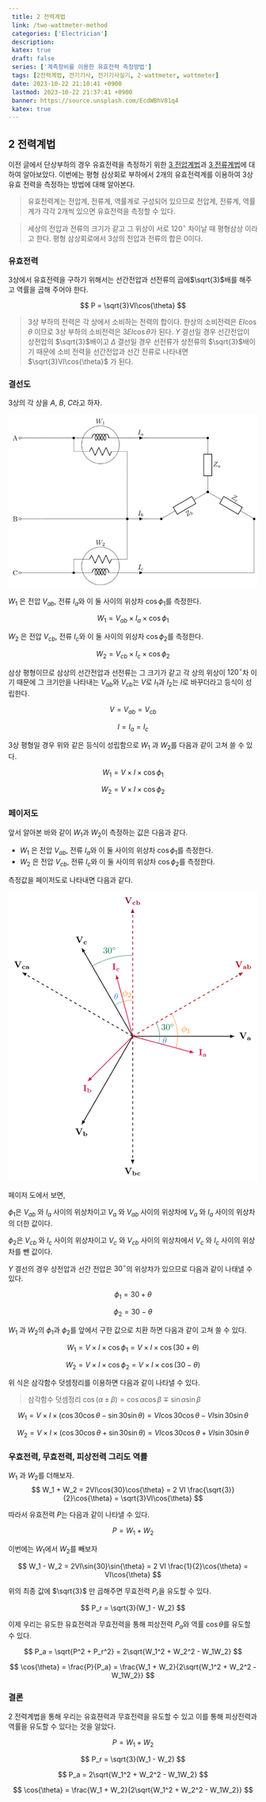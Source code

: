 ```yaml
--- 
 title: 2 전력계법
 link: /two-wattmeter-method 
 categories: ['Electrician'] 
 description:
 katex: true
 draft: false
 series: ['계측장비를 이용한 유효전력 측정방법']
 tags: [2전력계법, 전기기사, 전기기사실기, 2-wattmeter, wattmeter] 
 date: 2023-10-22 21:10:41 +0900 
 lastmod: 2023-10-22 21:37:41 +0900 
 banner: https://source.unsplash.com/EcdWBhV81q4 
 katex: true
--- 
```

  

## 2 전력계법

이전 글에서 단상부하의 경우 유효전력을 측정하기 위한 [3 전압계법](/posts/three-voltmeter-method)과 [3 전류계법](/posts/three-ammeter-method)에 대하여 알아보았다. 이번에는 평형 삼상회로  부하에서 2개의 유효전력계를 이용하여 3상 유효 전력을 측정하는 방법에 대해 알아본다.

> 유효전력계는 전압계, 전류계, 역률계로 구성되어 있으므로 전압계, 전류계, 역률계가 각각 2개씩 있으면 유효전력을 측정할 수 있다.

> 세상의 전압과 전류의 크기가 같고 그 위상이 서로 $120^\circ$ 차이날 때 평형삼상 이라고 한다. 평형 삼상회로에서 3상의 전압과 전류의 합은 $0$이다. 

### 유효전력
3상에서 유효전력을 구하기 위해서는 선간전압과 선전류의 곱에$\sqrt{3}$배를 해주고 역률을 곱해 주어야 한다.

$$
P = \sqrt{3}VI\cos{\theta}
$$ 

> 3상 부하의 전력은 각 상에서 소비하는 전력의 합이다. 한상의 소비전력은 $EI\cos{\theta}$ 이므로 3상 부하의 소비전력은 $3EI\cos{\theta}$가 된다.
> $Y$ 결선일 경우 선간전압이 상전압의 $\sqrt{3}$배이고 $\Delta$ 결선일 경우 선전류가 상전류의 $\sqrt{3}$배이기 때문에 소비 전력을 선간전압과 선간 전류로 나타내면 $\sqrt{3}VI\cos{\theta}$ 가 된다. 


### 결선도 
3상의 각 상을 $A$, $B$, $C$라고 하자. 

![Two Wattmeter Method Circuit Diagram](https://raw.githubusercontent.com/euikook/stock/main/two-wattmeter-method-circuit.svg "2 전력계법 결선도")

$W_1$ 은 전압 $V_{ab}$, 전류 $I_a$와 이 둘 사이의 위상차 $\cos{\phi_1}$를 측정한다.

$$
W_1= V_{ab} \times I_a \times \cos{\phi_1}
$$

$W_2$ 은 전압 $V_{cb}$, 전류 $I_c$와 이 둘 사이의 위상차 $\cos{\phi_2}$를 측정한다.

$$
W_2= V_{cb} \times I_c \times \cos{\phi_2}
$$

삼상 평형이므로 삼상의 선간전압과 선전류는 그 크기가 같고 각 상의 위상이 $120^\circ$차 이기 때문에 그 크기만을 나타내는 $V_{ab}$와 $V_{cb}$는 $V$로  $I_1$과 $I_2$는 $I$로 바꾸더라고 등식이 성립한다.

$$
V = V_{ab} = V_{cb}
$$

$$
I = I_a = I_c
$$

3상 평형일 경우 위와 같은 등식이 성립함으로 $W_1$ 과 $W_2$를 다음과 같이 고쳐 쓸 수 있다. 

$$
W_1= V \times I \times \cos{\phi_1}
$$

$$
W_2= V \times I \times \cos{\phi_2}
$$

### 페이저도

앞서 알아본 바와 같이 $W_1$과  $W_2$이 측정하는 값은 다음과 같다. 
* $W_1$ 은 전압 $V_{ab}$, 전류 $I_a$와 이 둘 사이의 위상차 $\cos{\phi_1}$를 측정한다.
* $W_2$ 은 전압 $V_{cb}$, 전류 $I_c$와 이 둘 사이의 위상차 $\cos{\phi_2}$를 측정한다.

측정값을 페이저도로 나타내면 다음과 같다. 

![Two Wattmeter Method Phase Diagram](https://raw.githubusercontent.com/euikook/stock/main/two-wattmeter-method-phase.svg "2 전력계법 페이저도")

페이저 도에서 보면,

$\phi_1$은 $V_{ab}$ 와 $I_a$ 사이의 위상차이고 $V_a$ 와 $V_{ab}$ 사이의 위상차에 $V_a$ 와 $I_a$ 사이의 위상차의 더한 값이다. 

$\phi_2$은 $V_{cb}$ 와 $I_c$ 사이의 위상차이고 $V_c$ 와 $V_{cb}$ 사이의 위상차에서 $V_c$ 와 $I_c$ 사이의 위상차를 뺀 값이다. 

$Y$ 결선의 경우 상전압과 선간 전압은 $30^\circ$의 위상차가 있으므로 다음과 같이 나태낼 수 있다. 

$$
\phi_1 = 30 + \theta 
$$


$$
\phi_2 = 30 - \theta 
$$


$W_1$ 과 $W_2$의  $\phi_1$과 $\phi_2$를 앞에서 구한 값으로 치환 하면 다음과 같이 고쳐 쓸 수 있다. 


$$
W_1= V \times I \times \cos{\phi_1} = V \times I \times \cos{(30 + \theta)}
$$

$$
W_2= V \times I \times \cos{\phi_2} = V \times I \times \cos{(30 - \theta)}
$$

위 식은 삼각함수 덧셈정리를 이용하면 다음과 같이 나타낼 수 있다. 

>삼각함수 덧셈정리 $\cos{(\alpha \pm \beta)} = \cos{\alpha} \cos{\beta} \mp \sin{\alpha} \sin{\beta}$


$$
W_1= V \times I \times (\cos{30}\cos{\theta} - \sin{30}\sin{\theta}) = VI\cos{30}\cos{\theta} - VI\sin{30}\sin{\theta}
$$

$$
W_2= V \times I \times (\cos{30}\cos{\theta} + \sin{30}\sin{\theta}) = VI\cos{30}\cos{\theta} + VI\sin{30}\sin{\theta}
$$


### 우효전력, 무효전력, 피상전력 그리도 역률
$W_1$ 과 $W_2$를 더해보자. 
$$
W_1 + W_2 = 2VI\cos{30}\cos{\theta} = 2 VI \frac{\sqrt{3}}{2}\cos{\theta} = \sqrt{3}VI\cos{\theta}
$$

따라서 유효전력 $P$는 다음과 같이 나타낼 수 있다. 

$$
P = W_1 + W_2
$$


이번에는 $W_1$에서 $W_2$를 빼보자 

$$
W_1 - W_2 = 2VI\sin{30}\sin{\theta} = 2 VI \frac{1}{2}\cos{\theta} = VI\cos{\theta}
$$

위의 최종 값에 $\sqrt{3}$ 만 곱해주면 무효전력 $P_r$을 유도할 수 있다. 

$$
P_r = \sqrt{3}(W_1 - W_2)
$$

이제 우리는 유도한 유효전력과 무효전력을 통해 피상전력 $P_a$와 역률 $\cos{\theta}$를 유도할 수 있다. 
 
$$
 P_a =  \sqrt{P^2 + P_r^2} = 2\sqrt{W_1^2 + W_2^2 - W_1W_2}
$$
 
$$
\cos{\theta} = \frac{P}{P_a} = \frac{W_1 + W_2}{2\sqrt{W_1^2 + W_2^2 - W_1W_2}}
$$


### 결론 

2 전력계법을 통해 우리는 유효젼럭과 무효전력을 유도할 수 있고 이를 통해 피상전력과 역률을 유도할 수 있다는 것을 알았다. 


$$
P = W_1 + W_2
$$

$$
P_r = \sqrt{3}(W_1 - W_2)
$$
 
$$
P_a =  2\sqrt{W_1^2 + W_2^2 - W_1W_2}
$$
 
$$
\cos{\theta} = \frac{W_1 + W_2}{2\sqrt{W_1^2 + W_2^2 - W_1W_2}}
$$